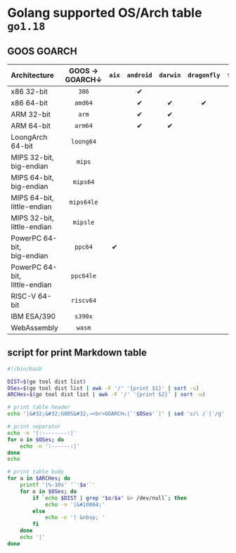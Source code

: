 # Golang supported OS/Arch table `go1.18`

## GOOS GOARCH

|Architecture                    |&#32;&#32;GOOS&#32;→<br>GOARCH↓|`aix`|`android`|`darwin`|`dragonfly`|`freebsd`|`illumos`|`ios`|`js`|`linux`|`netbsd`|`openbsd`|`plan9`|`solaris`|`windows`|
|:-------------------------------|:--------:|:------:|:------:|:------:|:------:|:------:|:------:|:------:|:------:|:------:|:------:|:------:|:------:|:------:|:------:|
|x86 32-bit                      |`386`     | &nbsp; |&#10004;| &nbsp; | &nbsp; |&#10004;| &nbsp; | &nbsp; | &nbsp; |&#10004;|&#10004;|&#10004;|&#10004;| &nbsp; |&#10004;|
|x86 64-bit                      |`amd64`   | &nbsp; |&#10004;|&#10004;|&#10004;|&#10004;|&#10004;|&#10004;| &nbsp; |&#10004;|&#10004;|&#10004;|&#10004;|&#10004;|&#10004;|
|ARM 32-bit                      |`arm`     | &nbsp; |&#10004;|&#10004;| &nbsp; |&#10004;| &nbsp; |&#10004;| &nbsp; |&#10004;|&#10004;|&#10004;|&#10004;| &nbsp; |&#10004;|
|ARM 64-bit                      |`arm64`   | &nbsp; |&#10004;|&#10004;| &nbsp; |&#10004;| &nbsp; |&#10004;| &nbsp; |&#10004;|&#10004;|&#10004;| &nbsp; | &nbsp; |&#10004;|
|LoongArch 64-bit                |`loong64` | &nbsp; | &nbsp; | &nbsp; | &nbsp; | &nbsp; | &nbsp; | &nbsp; | &nbsp; |&#10004;| &nbsp; | &nbsp; | &nbsp; | &nbsp; | &nbsp; |
|MIPS 32-bit,<br>big-endian      |`mips`    | &nbsp; | &nbsp; | &nbsp; | &nbsp; | &nbsp; | &nbsp; | &nbsp; | &nbsp; |&#10004;| &nbsp; |&#10004;| &nbsp; | &nbsp; | &nbsp; |
|MIPS 64-bit,<br>big-endian      |`mips64`  | &nbsp; | &nbsp; | &nbsp; | &nbsp; | &nbsp; | &nbsp; | &nbsp; | &nbsp; |&#10004;| &nbsp; |&#10004;| &nbsp; | &nbsp; | &nbsp; |
|MIPS 64-bit,<br>little-endian   |`mips64le`| &nbsp; | &nbsp; | &nbsp; | &nbsp; | &nbsp; | &nbsp; | &nbsp; | &nbsp; |&#10004;| &nbsp; | &nbsp; | &nbsp; | &nbsp; | &nbsp; |
|MIPS 32-bit,<br>little-endian   |`mipsle`  | &nbsp; | &nbsp; | &nbsp; | &nbsp; | &nbsp; | &nbsp; | &nbsp; | &nbsp; |&#10004;| &nbsp; | &nbsp; | &nbsp; | &nbsp; | &nbsp; |
|PowerPC 64-bit,<br>big-endian   |`ppc64`   |&#10004;| &nbsp; | &nbsp; | &nbsp; | &nbsp; | &nbsp; | &nbsp; | &nbsp; |&#10004;| &nbsp; | &nbsp; | &nbsp; | &nbsp; | &nbsp; |
|PowerPC 64-bit,<br>little-endian|`ppc64le` | &nbsp; | &nbsp; | &nbsp; | &nbsp; | &nbsp; | &nbsp; | &nbsp; | &nbsp; |&#10004;| &nbsp; | &nbsp; | &nbsp; | &nbsp; | &nbsp; |
|RISC-V 64-bit                   |`riscv64` | &nbsp; | &nbsp; | &nbsp; | &nbsp; | &nbsp; | &nbsp; | &nbsp; | &nbsp; |&#10004;| &nbsp; | &nbsp; | &nbsp; | &nbsp; | &nbsp; |
|IBM ESA/390                     |`s390x`   | &nbsp; | &nbsp; | &nbsp; | &nbsp; | &nbsp; | &nbsp; | &nbsp; | &nbsp; |&#10004;| &nbsp; | &nbsp; | &nbsp; | &nbsp; | &nbsp; |
|WebAssembly                     |`wasm`    | &nbsp; | &nbsp; | &nbsp; | &nbsp; | &nbsp; | &nbsp; | &nbsp; |&#10004;| &nbsp; | &nbsp; | &nbsp; | &nbsp; | &nbsp; | &nbsp; |

## script for print Markdown table

```bash
#!/bin/bash

DIST=$(go tool dist list)
OSes=$(go tool dist list | awk -F '/' '{print $1}' | sort -u)
ARCHes=$(go tool dist list | awk -F '/' '{print $2}' | sort -u)

# print table header
echo '|&#32;&#32;GOOS&#32;→<br>GOARCH↓|`'$OSes'`|' | sed 's/\ /`|`/g'

# print separator
echo -n '|:--------:|'
for o in $OSes; do
	echo -n ':------:|'
done
echo

# print table body
for a in $ARCHes; do
	printf '|%-10s' '`'$a'`'
	for o in $OSes; do
		if `echo $DIST | grep "$o/$a" &> /dev/null`; then
			echo -n '|&#10004;'
		else
			echo -n '| &nbsp; '
		fi
	done
	echo '|'
done
```
